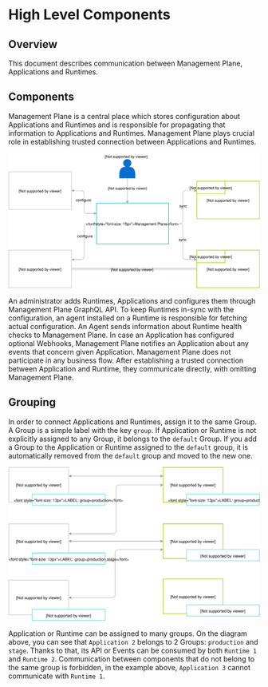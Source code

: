 # High Level Components

## Overview

This document describes communication between Management Plane, Applications and Runtimes. 

## Components
Management Plane is a central place which stores configuration about Applications and Runtimes and is responsible for propagating that information to Applications and Runtimes. 
Management Plane plays crucial role in establishing trusted connection between Applications and Runtimes. 

![](./assets/components-high-level.svg)

An administrator adds Runtimes, Applications and configures them through Management Plane GraphQL API. 
To keep Runtimes in-sync with the configuration, an agent installed on a Runtime is responsible for fetching actual configuration. 
An Agent sends information about Runtime health checks to Management Plane. 
In case an Application has configured optional Webhooks, Management Plane notifies an Application about any events that concern given Application.
Management Plane does not participate in any business flow. After establishing a trusted connection between Application
and Runtime, they communicate directly, with omitting Management Plane. 

## Grouping
In order to connect Applications and Runtimes, assign it to the same Group.
A Group is a simple label with the key `group`. If Application or Runtime is not explicitly assigned to any Group, it belongs to the `default` Group.
If you add a Group to the Application or Runtime assigned to the `default` group, it is automatically removed from the `default` group and moved to the new one.

![](./assets/grouping.svg)

Application or Runtime can be assigned to many groups. On the diagram above, you can see that `Application 2` belongs to 2 Groups: `production` and `stage`.
Thanks to that, its API or Events can be consumed by both `Runtime 1` and `Runtime 2`. Communication between components that do not belong to the same group is forbidden, 
in the example above, `Application 3` cannot communicate with `Runtime 1`.
